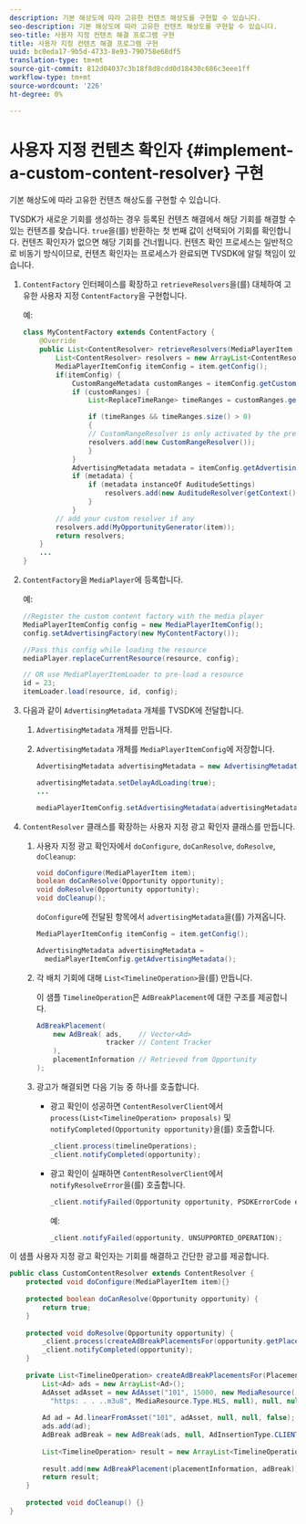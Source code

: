 ```yaml
---
description: 기본 해상도에 따라 고유한 컨텐츠 해상도를 구현할 수 있습니다.
seo-description: 기본 해상도에 따라 고유한 컨텐츠 해상도를 구현할 수 있습니다.
seo-title: 사용자 지정 컨텐츠 해결 프로그램 구현
title: 사용자 지정 컨텐츠 해결 프로그램 구현
uuid: bc0eda17-9b5d-4733-8e93-790758e68df5
translation-type: tm+mt
source-git-commit: 812d04037c3b18f8d8cdd0d18430c686c3eee1ff
workflow-type: tm+mt
source-wordcount: '226'
ht-degree: 0%

---
```



# 사용자 지정 컨텐츠 확인자 {#implement-a-custom-content-resolver} 구현

기본 해상도에 따라 고유한 컨텐츠 해상도를 구현할 수 있습니다.

TVSDK가 새로운 기회를 생성하는 경우 등록된 컨텐츠 해결에서 해당 기회를 해결할 수 있는 컨텐츠를 찾습니다. `true`을(를) 반환하는 첫 번째 값이 선택되어 기회를 확인합니다. 컨텐츠 확인자가 없으면 해당 기회를 건너뜁니다. 컨텐츠 확인 프로세스는 일반적으로 비동기 방식이므로, 컨텐츠 확인자는 프로세스가 완료되면 TVSDK에 알릴 책임이 있습니다.

1. `ContentFactory` 인터페이스를 확장하고 `retrieveResolvers`을(를) 대체하여 고유한 사용자 지정 `ContentFactory`을 구현합니다.

   예:

   ```java
   class MyContentFactory extends ContentFactory { 
       @Override 
       public List<ContentResolver> retrieveResolvers(MediaPlayerItem item) { 
           List<ContentResolver> resolvers = new ArrayList<ContentResolver>(); 
           MediaPlayerItemConfig itemConfig = item.getConfig(); 
           if(itemConfig) { 
               CustomRangeMetadata customRanges = itemConfig.getCustomRangeMetadata(); 
               if (customRanges) { 
                   List<ReplaceTimeRange> timeRanges = customRanges.getTimeRangeList(); 
   
                   if (timeRanges && timeRanges.size() > 0) 
                   { 
                   // CustomRangeResolver is only activated by the presence of CustomRanges in configuration 
                   resolvers.add(new CustomRangeResolver()); 
                   } 
               } 
               AdvertisingMetadata metadata = itemConfig.getAdvertisingMetadata(); 
               if (metadata) { 
                   if (metadata instanceOf AuditudeSettings)  
                       resolvers.add(new AuditudeResolver(getContext());    
                   } 
               } 
           // add your custom resolver if any 
           resolvers.add(MyOpportunityGenerator(item)); 
           return resolvers; 
       } 
       ... 
   } 
   ```

1. `ContentFactory`을 `MediaPlayer`에 등록합니다.

   예:

   ```java
   //Register the custom content factory with the media player 
   MediaPlayerItemConfig config = new MediaPlayerItemConfig(); 
   config.setAdvertisingFactory(new MyContentFactory()); 
   
   //Pass this config while loading the resource 
   mediaPlayer.replaceCurrentResource(resource, config); 
   
   // OR use MediaPlayerItemLoader to pre-load a resource 
   id = 23; 
   itemLoader.load(resource, id, config);
   ```

1. 다음과 같이 `AdvertisingMetadata` 개체를 TVSDK에 전달합니다.
   1. `AdvertisingMetadata` 개체를 만듭니다.
   1. `AdvertisingMetadata` 개체를 `MediaPlayerItemConfig`에 저장합니다.

      ```java
      AdvertisingMetadata advertisingMetadata = new AdvertisingMetadata(); 
      
      advertisingMetadata.setDelayAdLoading(true); 
      ... 
      
      mediaPlayerItemConfig.setAdvertisingMetadata(advertisingMetadata); 
      ```

1. `ContentResolver` 클래스를 확장하는 사용자 지정 광고 확인자 클래스를 만듭니다.
   1. 사용자 지정 광고 확인자에서 `doConfigure`, `doCanResolve`, `doResolve`, `doCleanup`:

      ```java
      void doConfigure(MediaPlayerItem item); 
      boolean doCanResolve(Opportunity opportunity); 
      void doResolve(Opportunity opportunity); 
      void doCleanup();
      ```

      `doConfigure`에 전달된 항목에서 `advertisingMetadata`을(를) 가져옵니다.

      ```java
      MediaPlayerItemConfig itemConfig = item.getConfig(); 
      
      AdvertisingMetadata advertisingMetadata =  
        mediaPlayerItemConfig.getAdvertisingMetadata(); 
      ```

   1. 각 배치 기회에 대해 `List<TimelineOperation>`을(를) 만듭니다.

      이 샘플 `TimelineOperation`은 `AdBreakPlacement`에 대한 구조를 제공합니다.

      ```java
      AdBreakPlacement( 
          new AdBreak( ads,    // Vector<Ad> 
                       tracker // Content Tracker 
          ), 
          placementInformation // Retrieved from Opportunity 
      ); 
      ```

   1. 광고가 해결되면 다음 기능 중 하나를 호출합니다.

      * 광고 확인이 성공하면 `ContentResolverClient`에서 `process(List<TimelineOperation> proposals)` 및 `notifyCompleted(Opportunity opportunity)`을(를) 호출합니다.

         ```java
         _client.process(timelineOperations); 
         _client.notifyCompleted(opportunity); 
         ```

      * 광고 확인이 실패하면 `ContentResolverClient`에서 `notifyResolveError`을(를) 호출합니다.

         ```java
         _client.notifyFailed(Opportunity opportunity, PSDKErrorCode error);
         ```

         예:

         ```java
         _client.notifyFailed(opportunity, UNSUPPORTED_OPERATION);
         ```

<!--<a id="example_463B718749504A978F0B887786844C39"></a>-->

이 샘플 사용자 지정 광고 확인자는 기회를 해결하고 간단한 광고를 제공합니다.

```java
public class CustomContentResolver extends ContentResolver { 
    protected void doConfigure(MediaPlayerItem item){} 
 
    protected boolean doCanResolve(Opportunity opportunity) {  
        return true;  
    } 
 
    protected void doResolve(Opportunity opportunity) { 
        _client.process(createAdBreakPlacementsFor(opportunity.getPlacement())); 
        _client.notifyCompleted(opportunity); 
    } 
 
    private List<TimelineOperation> createAdBreakPlacementsFor(Placement placementInformation) { 
        List<Ad> ads = new ArrayList<Ad>(); 
        AdAsset adAsset = new AdAsset("101", 15000, new MediaResource( 
          "https: . . ..m3u8", MediaResource.Type.HLS, null), null, null); 
 
        Ad ad = Ad.linearFromAsset("101", adAsset, null, null, false); 
        ads.add(ad); 
        AdBreak adBreak = new AdBreak(ads, null, AdInsertionType.CLIENT_INSERTED); 
 
        List<TimelineOperation> result = new ArrayList<TimelineOperation>(); 
 
        result.add(new AdBreakPlacement(placementInformation, adBreak)); 
        return result; 
    } 
 
    protected void doCleanup() {} 
} 
```

